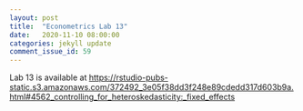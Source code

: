 ```yaml
---
layout: post
title:  "Econometrics Lab 13"
date:   2020-11-10 08:00:00
categories: jekyll update
comment_issue_id: 59
---
```


Lab 13 is available at https://rstudio-pubs-static.s3.amazonaws.com/372492_3e05f38dd3f248e89cdedd317d603b9a.html#4562_controlling_for_heteroskedasticity:_fixed_effects
